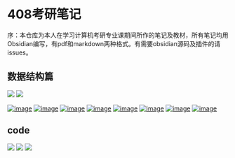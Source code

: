 # 408考研笔记
序：本仓库为本人在学习计算机考研专业课期间所作的笔记及教材，所有笔记均用Obsidian编写，有pdf和markdown两种格式。有需要obsidian源码及插件的请issues。
## 数据结构篇
[![](https://img.shields.io/badge/datastructure%20-blue)](https://github.com/HDZ12/-408-/blob/main/%E6%95%B0%E6%8D%AE%E7%BB%93%E6%9E%84/READEME.md)
[![](https://img.shields.io/badge/pdf%20-red)](https://github.com/HDZ12/-408-/tree/main/%E6%95%B0%E6%8D%AE%E7%BB%93%E6%9E%84/PDF)

[![image](https://github.com/user-attachments/assets/7971ad91-e7ef-45bf-ab45-9871fb479c6f)](https://github.com/HDZ12/-408-/blob/main/%E6%95%B0%E6%8D%AE%E7%BB%93%E6%9E%84/%E7%AC%94%E8%AE%B0/%E7%BB%AA%E8%AE%BA.md)
[![image](https://github.com/user-attachments/assets/d1150fbd-9895-4f04-87d6-ddc83d3c05cb)](https://github.com/HDZ12/-408-/blob/main/%E6%95%B0%E6%8D%AE%E7%BB%93%E6%9E%84/%E7%AC%94%E8%AE%B0/%E7%BA%BF%E6%80%A7%E8%A1%A8.md)
[![image](https://github.com/user-attachments/assets/32c3cf33-6f2b-400f-8f96-79b6882d0629)](https://github.com/HDZ12/-408-/blob/main/%E6%95%B0%E6%8D%AE%E7%BB%93%E6%9E%84/%E7%AC%94%E8%AE%B0/%E6%A0%88%EF%BC%8C%E9%98%9F%E5%88%97%E5%92%8C%E6%95%B0%E7%BB%84.md)
[![image](https://github.com/user-attachments/assets/4144d7c3-babf-4b25-9667-e8b959d29cf5)](https://github.com/HDZ12/-408-/blob/main/%E6%95%B0%E6%8D%AE%E7%BB%93%E6%9E%84/%E7%AC%94%E8%AE%B0/%E4%B8%B2.md)
[![image](https://github.com/user-attachments/assets/f0a21fa5-022d-45e7-9f2f-2f09ae9dbdb7)](https://github.com/HDZ12/-408-/blob/main/%E6%95%B0%E6%8D%AE%E7%BB%93%E6%9E%84/%E7%AC%94%E8%AE%B0/%E6%A0%91%E4%B8%8E%E4%BA%8C%E5%8F%89%E6%A0%91.md)
[![image](https://github.com/user-attachments/assets/3894e088-bcda-437c-8f76-1c203adbe6a3)](https://github.com/HDZ12/-408-/blob/main/%E6%95%B0%E6%8D%AE%E7%BB%93%E6%9E%84/%E7%AC%94%E8%AE%B0/%E5%9B%BE.md)
[![image](https://github.com/user-attachments/assets/d12c2611-2584-401f-a00d-0002ae307251)](https://github.com/HDZ12/-408-/blob/main/%E6%95%B0%E6%8D%AE%E7%BB%93%E6%9E%84/%E7%AC%94%E8%AE%B0/%E6%9F%A5%E6%89%BE.md)
[![image](https://github.com/user-attachments/assets/1d5cb27b-77b8-4763-a259-a4b679284dc6)](https://github.com/HDZ12/-408-/blob/main/%E6%95%B0%E6%8D%AE%E7%BB%93%E6%9E%84/%E7%AC%94%E8%AE%B0/%E6%8E%92%E5%BA%8F.md)
## code
[![](https://img.shields.io/badge/顺序表代码%20-orange)](https://github.com/HDZ12/-408-/blob/main/%E6%95%B0%E6%8D%AE%E7%BB%93%E6%9E%84/%E7%AC%94%E8%AE%B0/%E9%A1%BA%E5%BA%8F%E8%A1%A8%E4%BB%A3%E7%A0%81%E9%A2%98.md)
[![](https://img.shields.io/badge/单链表代码%20-yellow)](https://github.com/HDZ12/-408-/blob/main/%E6%95%B0%E6%8D%AE%E7%BB%93%E6%9E%84/%E7%AC%94%E8%AE%B0/%E5%8D%95%E9%93%BE%E8%A1%A8%E4%BB%A3%E7%A0%81%E9%A2%98.md)
[![](https://img.shields.io/badge/树与二叉树代码%20-orange)](https://github.com/HDZ12/-408-/blob/main/%E6%95%B0%E6%8D%AE%E7%BB%93%E6%9E%84/%E7%AC%94%E8%AE%B0/%E6%A0%91%E4%B8%8E%E4%BA%8C%E5%8F%89%E6%A0%91%E4%BB%A3%E7%A0%81.md)



